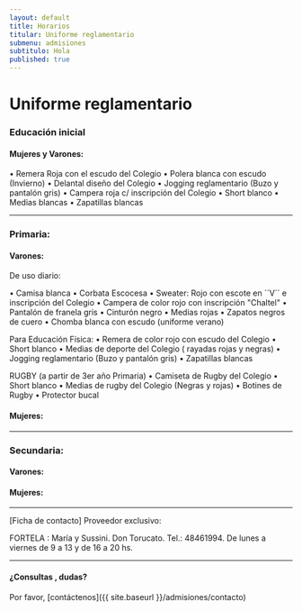 ```yaml
---
layout: default
title: Horarios
titular: Uniforme reglamentario
submenu: admisiones
subtitulo: Hola
published: true
---
```


# Uniforme reglamentario


### Educación inicial

#### Mujeres y Varones:

•	Remera Roja con el escudo del Colegio
•	Polera blanca con escudo (Invierno)
•	Delantal diseño  del Colegio
•	Jogging reglamentario (Buzo y pantalón gris)
•	Campera roja c/ inscripción del Colegio
•	Short blanco 
•	Medias blancas
•	Zapatillas blancas




---
 
### Primaria: 

#### Varones:

De uso diario:

•	Camisa blanca 
•	Corbata Escocesa
•	Sweater: Rojo con escote en ´´V´´ e inscripción del Colegio
•	Campera de color rojo con inscripción "Chaltel"
•	Pantalón de franela gris
•	Cinturón negro
•	Medias rojas
•	Zapatos negros de cuero
•	Chomba blanca con escudo (uniforme verano)

Para Educación Física: 
•	Remera de color rojo con escudo del Colegio
•	Short blanco
•	Medias de deporte del Colegio ( rayadas rojas y negras)
•	Jogging reglamentario (Buzo y pantalón gris)
•	Zapatillas blancas

RUGBY (a partir de 3er año Primaria) 
•	Camiseta de Rugby del Colegio 
•	Short blanco
•	Medias de rugby del Colegio (Negras y rojas)
•	Botines de Rugby
•	Protector bucal

#### Mujeres:

---

### Secundaria:

#### Varones:

#### Mujeres:

---

[Ficha de contacto]
Proveedor exclusivo: 

FORTELA : María y Sussini. Don Torucato. Tel.: 48461994. De lunes a viernes de 9 a 13 y de 16 a 20 hs.

---

#### ¿Consultas , dudas?
Por favor, [contáctenos]({{ site.baseurl }}/admisiones/contacto)